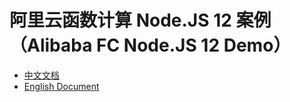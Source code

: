 # 阿里云函数计算 Node.JS 12 案例（Alibaba FC Node.JS 12 Demo）

- [中文文档](./readme_zh.md)
- [English Document](./readme_en.md)
